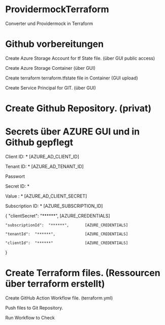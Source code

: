 # ProvidermockTerraform
Converter und Providermock in Terraform






# Github vorbereitungen 
Create Azure Storage Account for tf State file. (über GUI public access)

Create Azure Storage Container (über GUI)

Create terraform terraform.tfstate file in Container (GUI upload)

Create Service Principal for GIT. (über GUI)


# Create Github Repository. (privat)
# Secrets über AZURE GUI und in Github gepflegt

Client ID:	 * [AZURE_AD_CLIENT_ID]

Tenant ID:	 * [AZURE_AD_TENANT_ID]

Passwort

Secret ID:	* 

Value : 	* [AZURE_AD_CLIENT_SECRET]

Subscription ID: * [AZURE_SUBSCRIPTION_ID]

{
    "clientSecret":  "******",         [AZURE_CREDENTIALS]

    "subscriptionId":  "******",       [AZURE_CREDENTIALS]

    "tenantId":  "******",             [AZURE_CREDENTIALS]

    "clientId":  "******"              [AZURE_CREDENTIALS]
}

# Create Terraform files. (Ressourcen über terraform erstellt)

Create GitHub Action Workflow file. (terraform.yml)

Push files to Git Repository.

Run Workflow to Check